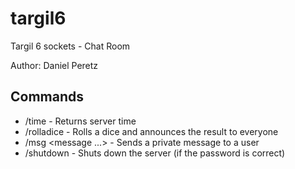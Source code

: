 # targil6
Targil 6 sockets - Chat Room

Author: Daniel Peretz

## Commands
* /time - Returns server time
* /rolladice - Rolls a dice and announces the result to everyone
* /msg <username> <message ...> - Sends a private message to a user
* /shutdown <password> - Shuts down the server (if the password is correct)
